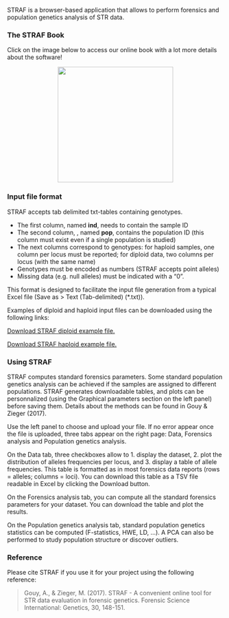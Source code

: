 STRAF is a browser-based application that allows to perform forensics and population genetics analysis of STR data.


### The STRAF Book

Click on the image below to access our online book with a lot more details about the software!

<div align='center'><a href='https://agouy.github.io/straf_book/' target='_blank'><img src='cover.png' align='center' width='269' /></a></div>

### Input file format

STRAF accepts tab delimited txt-tables containing genotypes.

* The first column, named __ind__, needs to contain the sample ID 
* The second column, , named __pop__, contains the population ID (this column must exist even if a single population is studied)
* The next columns correspond to genotypes: for haploid samples, one column per locus must be reported; for diploid data, two columns per locus (with the same name)
* Genotypes must be encoded as numbers (STRAF accepts point alleles)
* Missing data (e.g. null alleles) must be indicated with a “0”.

This format is designed to facilitate the input file generation from
a typical Excel file (Save as > Text (Tab-delimited) (*.txt)).

Examples of diploid and haploid input files can be downloaded using the 
following links:

<a id="raw-url" href="exampleSTRAFdiplo.txt" download="exampleSTRAFdiplo.txt" target="_blank">Download STRAF diploid example file.</a>

<a id="raw-url" href="exampleSTRAFhaplo.txt" download="exampleSTRAFhaplo.txt" target="_blank">Download STRAF haploid example file.</a>

### Using STRAF

STRAF computes standard forensics parameters. Some standard population
genetics analysis can be achieved if the samples are assigned to different 
populations. STRAF generates downloadable tables, and plots can be personnalized 
(using the Graphical parameters section on the left panel)
before saving them. Details about the methods can be found in Gouy & Zieger (2017).

Use the left panel to choose and upload your file. If no error appear
once the file is uploaded, three tabs appear on the right page: 
Data, Forensics analysis and Population genetics analysis.

On the Data tab, three checkboxes allow to 1. display the dataset, 
2. plot the distribution of alleles frequencies per locus, and 3. display a 
table of allele frequencies. This table is formatted as in most forensics data
reports (rows = alleles; columns = loci). You can download this table as a 
TSV file readable in Excel by clicking the Download button.

On the Forensics analysis tab, you can compute all the standard
   forensics parameters for your dataset. You can download the table
   and plot the results.
   
On the Population genetics analysis tab, standard population
   genetics statistics can be computed (F-statistics, HWE, LD, ...).
   A PCA can also be performed to study population structure or
   discover outliers.

### Reference

Please cite STRAF if you use it for your project
using the following reference:

> Gouy, A., & Zieger, M. (2017). STRAF - A convenient online tool for STR data evaluation in forensic genetics. Forensic Science International: Genetics, 30, 148-151.

